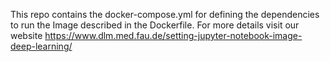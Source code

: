 This repo contains the docker-compose.yml for defining the dependencies to run the Image described in the Dockerfile.
For more details visit our website https://www.dlm.med.fau.de/setting-jupyter-notebook-image-deep-learning/
